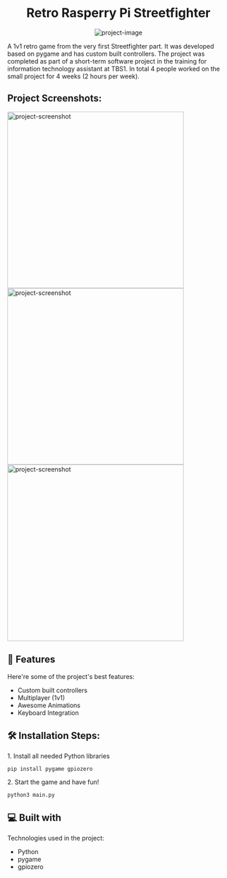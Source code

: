 <h1 align="center" id="title">Retro Rasperry Pi Streetfighter</h1>

<p align="center"><img src="https://socialify.git.ci/NinoKrb/Retro-RasperryPi-Streetfighter/image?description=1&amp;descriptionEditable=A%201v1%20retro%20game%20from%20the%20very%20first%20Streetfighter%20part.%20It%20was%20developed%20based%20on%20pygame%20and%20has%20custom%20built%20controllers.%20The%20project%20was%20completed%20as%20part%20of%20a%20short-term%20software%20project%20in%20the%20training%20for%20information%20technology%20assistant%20at%20TBS1.%20In%20total%2C%204%20people%20worked%20on%20the%20small%20project%20for%204%20weeks%20(2%20hours%20per%20week).&amp;font=Inter&amp;forks=1&amp;issues=1&amp;language=1&amp;logo=https%3A%2F%2Fi.ibb.co%2F54wPmXr%2FStreet-Fighter-Logo.png&amp;name=1&amp;owner=1&amp;pattern=Circuit%20Board&amp;pulls=1&amp;stargazers=1&amp;theme=Dark" alt="project-image"></p>

<p id="description">A 1v1 retro game from the very first Streetfighter part. It was developed based on pygame and has custom built controllers. The project was completed as part of a short-term software project in the training for information technology assistant at TBS1. In total 4 people worked on the small project for 4 weeks (2 hours per week).</p>

<h2>Project Screenshots:</h2>

<img src="https://i.ibb.co/1bTMHbJ/2022-03-30-01-31.png" alt="project-screenshot" width="400"> <img src="https://i.ibb.co/dgTzp5P/Screenshot-from-2022-03-30-01-46-40.png" alt="project-screenshot" width="400"> <img src="https://i.ibb.co/3pGL46M/Screenshot-from-2022-03-30-01-47-31.png" alt="project-screenshot" width="400">
  
  
<h2>🧐 Features</h2>

Here're some of the project's best features:

*   Custom built controllers
*   Multiplayer (1v1)
*   Awesome Animations
*   Keyboard Integration

<h2>🛠️ Installation Steps:</h2>

<p>1. Install all needed Python libraries</p>

```
pip install pygame gpiozero
```

<p>2. Start the game and have fun!</p>

```
python3 main.py
```

  
  
<h2>💻 Built with</h2>

Technologies used in the project:

*   Python
*   pygame
*   gpiozero



